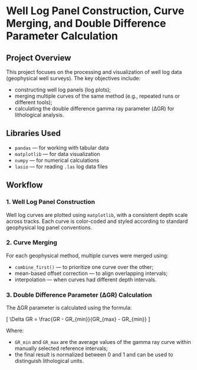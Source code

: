 # Well Log Panel Construction, Curve Merging, and Double Difference Parameter Calculation

## Project Overview

This project focuses on the processing and visualization of well log data (geophysical well surveys). The key objectives include:

- constructing well log panels (log plots);
- merging multiple curves of the same method (e.g., repeated runs or different tools);
- calculating the double difference gamma ray parameter (ΔGR) for lithological analysis.

## Libraries Used

- `pandas` — for working with tabular data
- `matplotlib` — for data visualization
- `numpy` — for numerical calculations
- `lasio` — for reading `.las` log data files

## Workflow

### 1. Well Log Panel Construction

Well log curves are plotted using `matplotlib`, with a consistent depth scale across tracks. Each curve is color-coded and styled according to standard geophysical log panel conventions.

### 2. Curve Merging

For each geophysical method, multiple curves were merged using:

- `combine_first()` — to prioritize one curve over the other;
- mean-based offset correction — to align overlapping intervals;
- interpolation — when curves had different depth intervals.

### 3. Double Difference Parameter (ΔGR) Calculation

The ΔGR parameter is calculated using the formula:

\[
\Delta GR = \frac{GR - GR_{min}}{GR_{max} - GR_{min}}
\]

Where:
- `GR_min` and `GR_max` are the average values of the gamma ray curve within manually selected reference intervals;
- the final result is normalized between 0 and 1 and can be used to distinguish lithological units.

